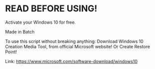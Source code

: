 # READ BEFORE USING!
Activate your Windows 10 for free.

Made in Batch

To use this script without breaking anything:
Download Windows 10 Creation Media Tool, from official Microsoft website!
Or Create Restore Point!

Link: https://www.microsoft.com/software-download/windows10
